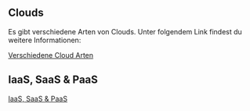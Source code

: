 <h2>Clouds</h2>
<p>
Es gibt verschiedene Arten von Clouds.
Unter folgendem Link findest du weitere Informationen:
</p>
<a href="https://github.com/FabioBilger/Modul346/blob/main/Clouds.md"> Verschiedene Cloud Arten </a>

<h2>IaaS, SaaS & PaaS</h2>
<p>

</p>
<a href="https://github.com/FabioBilger/Modul346/blob/main/iaas_paas_saas.md"> IaaS, SaaS & PaaS </a>
